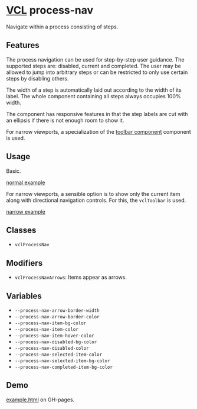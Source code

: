 # [VCL](https://github.com/vcl/doc) process-nav

Navigate within a process consisting of steps.

## Features

The process navigation can be used for step-by-step user guidance.
The supported steps are: disabled, current and completed.
The user may be allowed to jump into arbitrary steps or can be restricted to
only use certain steps by disabling others.

The width of a step is automatically laid out according to the
width of its label. The whole component containing all steps always occupies
100% width.

The component has responsive features in that the step labels are cut with
an ellipsis if there is not enough room to show it.

For narrow viewports, a specialization of the
[toolbar component](https://github.com/vcl/toolbar)
component is used.

## Usage

Basic.

[normal example](/demo/example-normal.html)

For narrow viewports, a sensible option is to show only the current
item along with directional navigation controls. For this, the `vclToolbar` is
used.

[narrow example](/demo/example-narrow.html)

## Classes

- `vclProcessNav`

## Modifiers

- `vclProcessNavArrows`: Items appear as arrows.

## Variables

- `--process-nav-arrow-border-width`
- `--process-nav-arrow-border-color`
- `--process-nav-item-bg-color`
- `--process-nav-item-color`
- `--process-nav-item-hover-color`
- `--process-nav-disabled-bg-color`
- `--process-nav-disabled-color`
- `--process-nav-selected-item-color`
- `--process-nav-selected-item-bg-color`
- `--process-nav-completed-item-bg-color`

## Demo

[example.html](/demo/example.html) on GH-pages.
